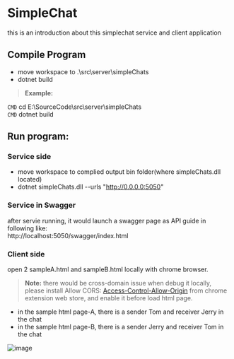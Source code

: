 # SimpleChat
this is an introduction about this simplechat service and client application

## Compile Program
- move workspace to .\src\server\simpleChats
- dotnet build
> **Example:** 

`CMD` cd E:\SourceCode\src\server\simpleChats  
`CMD` dotnet build  

## Run program:

### Service side
- move workspace to complied output bin folder(where simpleChats.dll located)
- dotnet simpleChats.dll --urls "http://0.0.0.0:5050"
### Service in Swagger
after servie running, it would launch a swagger page as API guide in following like:  
http://localhost:5050/swagger/index.html

### Client side
open 2 sampleA.html and sampleB.html locally with chrome browser. 
> **Note:** there would be cross-domain issue when debug it locally, please install Allow CORS: [Access-Control-Allow-Origin](https://chrome.google.com/webstore/detail/allow-cors-access-control/lhobafahddgcelffkeicbaginigeejlf?hl=en) from chrome extension web store, and enable it before load html page.

- in the sample html page-A, there is a sender Tom and receiver Jerry in the chat
- in the sample html page-B, there is a sender Jerry and receiver Tom in the chat

![image](https://user-images.githubusercontent.com/20292145/198251463-444df881-3995-43f5-9ce1-3bcc430df48c.png)

